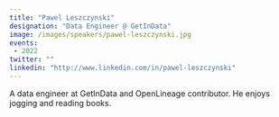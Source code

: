 ```yaml
---
title: "Pawel Leszczynski"
designation: "Data Engineer @ GetInData"
image: /images/speakers/pawel-leszczynski.jpg
events:
 - 2022
twitter: ""
linkedin: "http://www.linkedin.com/in/pawel-leszczynski"
---
```


A data engineer at GetInData and OpenLineage contributor. He enjoys jogging and reading books.